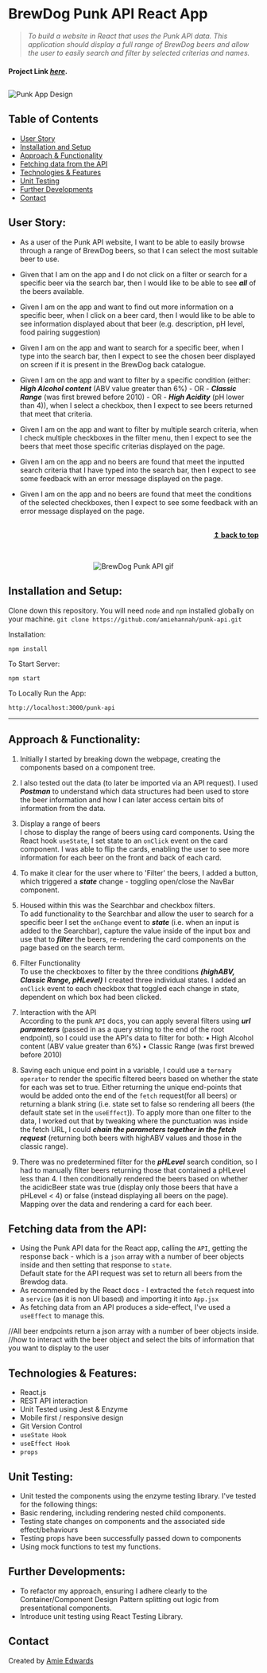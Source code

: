 # BrewDog Punk API React App

> _To build a website in React that uses the Punk API data. This application should display a full range of BrewDog beers and allow the user to easily search and filter by selected criterias and names._ </br>

#### Project Link [_here_](https://amiehannah.github.io/punk-api/).

##

![Punk App Design](./src/assets/zephyr-ph.png)

## Table of Contents

- [User Story](#user-story)
- [Installation and Setup](#installation-and-setup)
- [Approach & Functionality](#approach--functionality)
- [Fetching data from the API](#fetching-data-from-the-api)
- [Technologies & Features](#technologies--features)
- [Unit Testing](#unit-testing)
- [Further Developments](#further-developments)
- [Contact](#contact)

## User Story:

- As a user of the Punk API website, I want to be able to easily browse through a range of BrewDog beers, so that I can select the most suitable beer to use.

- Given that I am on the app and I do not click on a filter or search for a specific beer via the search bar, then I would like to be able to see **_all_** of the beers available.
- Given I am on the app and want to find out more information on a specific beer, when I click on a beer card, then I would like to be able to see information displayed about that beer (e.g. description, pH level, food pairing suggestion)
- Given I am on the app and want to search for a specific beer, when I type into the search bar, then I expect to see the chosen beer displayed on screen if it is present in the BrewDog back catalogue.
- Given I am on the app and want to filter by a specific condition (either: **_High Alcohol content_** (ABV value greater than 6%) - OR - **_Classic Range_** (was first brewed before 2010) - OR - **_High Acidity_** (pH lower than 4)), when I select a checkbox, then I expect to see beers returned that meet that criteria.
- Given I am on the app and want to filter by multiple search criteria, when I check multiple checkboxes in the filter menu, then I expect to see the beers that meet those specific criterias displayed on the page.
- Given I am on the app and no beers are found that meet the inputted search criteria that I have typed into the search bar, then I expect to see some feedback with an error message displayed on the page.
- Given I am on the app and no beers are found that meet the conditions of the selected checkboxes, then I expect to see some feedback with an error message displayed on the page.

<br/>
<div align="right">
    <b><a href="#----">↥ back to top</a></b>
</div>
<br/>

##

<p align="center">
  <img src="./src/assets/brewdog-punk-api.gif" alt="BrewDog Punk API gif">
</p>

## Installation and Setup:

Clone down this repository. You will need `node` and `npm` installed globally on your machine.
`git clone https://github.com/amiehannah/punk-api.git`

Installation:

`npm install`

To Start Server:

`npm start`

To Locally Run the App:

`http://localhost:3000/punk-api`

---

## Approach & Functionality:

1. Initially I started by breaking down the webpage, creating the components based on a component tree.

2. I also tested out the data (to later be imported via an API request). I used **_Postman_** to understand which data structures had been used to store the beer information and how I can later access certain bits of information from the data.

3. Display a range of beers </br>
   I chose to display the range of beers using card components. Using the React hook `useState`, I set state to an `onClick` event on the card component. I was able to flip the cards, enabling the user to see more information for each beer on the front and back of each card.

4. To make it clear for the user where to 'Filter' the beers, I added a button, which triggered a **_state_** change - toggling open/close the NavBar component.

5. Housed within this was the Searchbar and checkbox filters. </br>
   To add functionality to the Searchbar and allow the user to search for a specific beer I set the `onChange` event to **_state_** (i.e. when an input is added to the Searchbar), capture the value inside of the input box and use that to **_filter_** the beers, re-rendering the card components on the page based on the search term.

6. Filter Functionality </br>
   To use the checkboxes to filter by the three conditions **_(highABV, Classic Range, pHLevel)_** I created three individual states. I added an `onClick` event to each checkbox that toggled each change in state, dependent on which box had been clicked.

7. Interaction with the API </br>
   According to the punk `API` docs, you can apply several filters using **_url parameters_** (passed in as a query string to the end of the root endpoint), so I could use the API's data to filter for both:
   • High Alcohol content (ABV value greater than 6%)
   • Classic Range (was first brewed before 2010)

8. Saving each unique end point in a variable, I could use a `ternary operator` to render the specific filtered beers based on whether the state for each was set to true. Either returning the unique end-points that would be added onto the end of the `fetch` request(for all beers) or returning a blank string (i.e. state set to false so rendering all beers (the default state set in the `useEffect`)). To apply more than one filter to the data, I worked out that by tweaking where the punctuation was inside the fetch URL, I could **_chain the parameters together in the fetch request_** (returning both beers with highABV values and those in the classic range).

9. There was no predetermined filter for the **_pHLevel_** search condition, so I had to manually filter beers returning those that contained a pHLevel less than 4. I then conditionally rendered the beers based on whether the acidicBeer state was true (display only those beers that have a pHLevel < 4) or false (instead displaying all beers on the page).</br>
   Mapping over the data and rendering a card for each beer.

## Fetching data from the API:

- Using the Punk API data for the React app, calling the `API`, getting the response back - which is a `json` array with a number of beer objects inside and then setting that response to `state`. </br>
  Default state for the API request was set to return all beers from the Brewdog data.
- As recommended by the React docs - I extracted the `fetch` request into a `service` (as it is non UI based) and importing it into `App.jsx`
- As fetching data from an API produces a side-effect, I've used a `useEffect` to manage this.

//All beer endpoints return a json array with a number of beer objects inside.
//how to interact with the beer object and select the bits of information that you want to display to the user

## Technologies & Features:

- React.js
- REST API interaction
- Unit Tested using Jest & Enzyme
- Mobile first / responsive design
- Git Version Control
- `useState Hook`
- `useEffect Hook`
- `props`

## Unit Testing:

- Unit tested the components using the enzyme testing library.
  I've tested for the following things:
- Basic rendering, including rendering nested child components.
- Testing state changes on components and the associated side effect/behaviours
- Testing props have been successfully passed down to components
- Using mock functions to test my functions.

## Further Developments:

- To refactor my approach, ensuring I adhere clearly to the Container/Component Design Pattern splitting out logic from presentational components.
- Introduce unit testing using React Testing Library.

## Contact

Created by [Amie Edwards](mailto:amie.edwards17@gmail.com)
